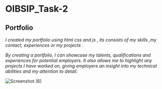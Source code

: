 # OIBSIP_Task-2
## **Portfolio**

*I created my portfolio using html css and js , its consists of my skills ,my contact, experiences or my projects .*

*By creating a portfolio, I can showcase my talents, qualifications and experiences for potential employers. It also allows me to highlight any projects I have worked on, giving employers an insight into my technical abilities and my attention to detail.*

![Screenshot (6)](https://user-images.githubusercontent.com/83701120/234660337-0dd2033a-03e1-48d3-8fde-11ebc81e1a12.png)
